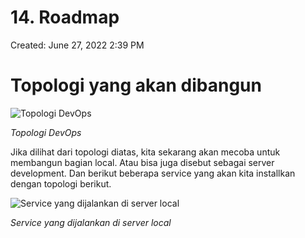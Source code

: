 # 14. Roadmap

Created: June 27, 2022 2:39 PM

# **Topologi yang akan dibangun**

![*Topologi DevOps*](https://lh3.googleusercontent.com/IVW95idmxwcMgqcvcoF7V2jg4dNURLO6Un4J3ajAD0x3ykjAp14lSoirfjZ1Sfq32lFcD8WMlIuPD_9pPWnO3fZU7mGDldhb2OsoxrVyhL00IBW-tim093n91nQhnIf-SAxYlLjBDbjZ10wsWw)

*Topologi DevOps*

Jika dilihat dari topologi diatas, kita sekarang akan mecoba untuk membangun bagian local. Atau bisa juga disebut sebagai server development. Dan berikut beberapa service yang akan kita installkan dengan topologi berikut.

![*Service yang dijalankan di server local*](https://lh4.googleusercontent.com/Rvf86AIvCTn0De-bxAqO8k1hy4M6QdRrCPKhpmjRnFvHTQUr3LD6myRAQuVSeiKI_SJdkqsptDQqUwnSnnh7sfQ2jtoVNJmJep_HaTbvGLti4VF2rq4p9kgRHe8J6cvEOX0Cl_nRS4oyiKr1yA)

*Service yang dijalankan di server local*